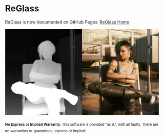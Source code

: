 # ReGlass

ReGlass is now documented on GitHub Pages: [ReGlass Home](https://jbienz.github.io/ReGlass)

[![](docs/Images/Banner.png)](https://jbienz.github.io/ReGlass)


<sub>**No Express or Implied Warranty.** This software is provided "as is", with all faults. There are no warranties or guarantees, express or implied.</sub>